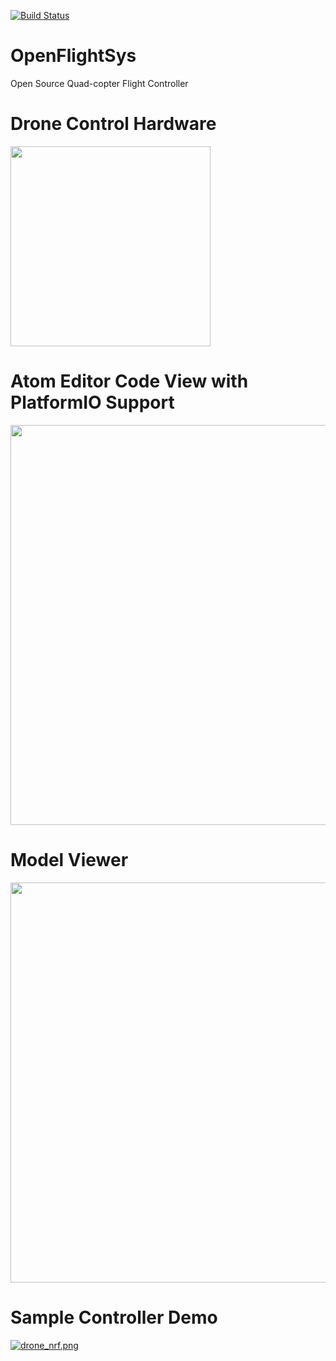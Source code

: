 [![Build Status](https://travis-ci.org/mcprakash/OpenFlightSys.png)](https://travis-ci.org/mcprakash/OpenFlightSys)

# OpenFlightSys
Open Source Quad-copter Flight Controller

# Drone Control Hardware 
<img src="https://s6.postimg.org/fn1id5h5d/IMG_20170302_101352.jpg" width="320">

# Atom Editor Code View with PlatformIO Support
<img src="https://s6.postimg.org/tqh7gdij5/main_editor.png" width="640">

# Model Viewer
<img src="https://s6.postimg.org/tcfvgryfl/quad_model_view.png" width ="640">

# Sample Controller Demo
[![drone_nrf.png](https://s6.postimg.org/e6pzv0e8h/drone_nrf.png)](https://www.youtube.com/edit?o=U&video_id=uvKW9KLlO-s)
